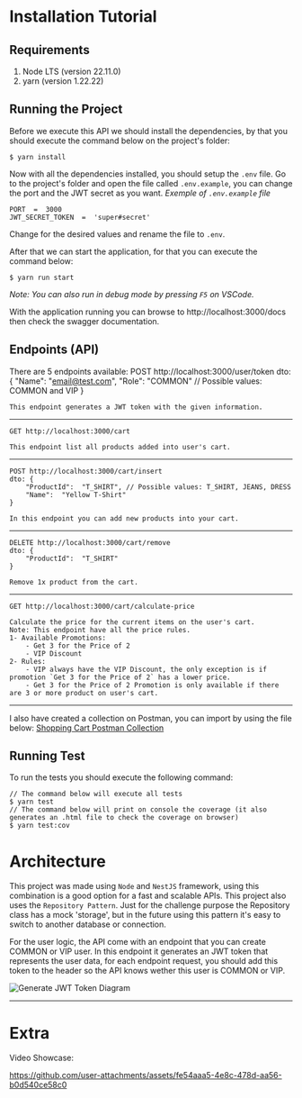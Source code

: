 # Installation Tutorial

## Requirements

1.  Node LTS (version 22.11.0)
2.  yarn (version 1.22.22)

## Running the Project

Before we execute this API we should install the dependencies, by that you should execute the command below on the project's folder:

    $ yarn install

Now with all the dependencies installed, you should setup the `.env` file. Go to the project's folder and open the file called `.env.example`, you can change the port and the JWT secret as you want.
_Exemple of `.env.example` file_

    PORT  =  3000
    JWT_SECRET_TOKEN  =  'super#secret'

Change for the desired values and rename the file to `.env`.

After that we can start the application, for that you can execute the command below:

    $ yarn run start

_Note: You can also run in debug mode by pressing `F5` on VSCode._

With the application running you can browse to http://localhost:3000/docs then check the swagger documentation.

## Endpoints (API)

There are 5 endpoints available:
POST http://localhost:3000/user/token
dto: {
"Name": "email@test.com",
"Role": "COMMON" // Possible values: COMMON and VIP
}

    This endpoint generates a JWT token with the given information.

---

    GET http://localhost:3000/cart

    This endpoint list all products added into user's cart.

---

    POST http://localhost:3000/cart/insert
    dto: {
        "ProductId":  "T_SHIRT", // Possible values: T_SHIRT, JEANS, DRESS
        "Name":  "Yellow T-Shirt"
    }

    In this endpoint you can add new products into your cart.

---

    DELETE http://localhost:3000/cart/remove
    dto: {
        "ProductId":  "T_SHIRT"
    }

    Remove 1x product from the cart.

---

    GET http://localhost:3000/cart/calculate-price

    Calculate the price for the current items on the user's cart.
    Note: This endpoint have all the price rules.
    1- Available Promotions:
        - Get 3 for the Price of 2
        - VIP Discount
    2- Rules:
    	- VIP always have the VIP Discount, the only exception is if promotion `Get 3 for the Price of 2` has a lower price.
    	- Get 3 for the Price of 2 Promotion is only available if there are 3 or more product on user's cart.

---

I also have created a collection on Postman, you can import by using the file below:
[Shopping Cart Postman Collection](https://drive.google.com/file/d/1SIg5RC8IBYdwLiCGnam2eTN7NL54LDo6/view?usp=sharing)

## Running Test

To run the tests you should execute the following command:

    // The command below will execute all tests
    $ yarn test
    // The command below will print on console the coverage (it also generates an .html file to check the coverage on browser)
    $ yarn test:cov

# Architecture

This project was made using `Node` and `NestJS` framework, using this combination is a good option for a fast and scalable APIs. This project also uses the `Repository Pattern`. Just for the challenge purpose the Repository class has a mock 'storage', but in the future using this pattern it's easy to switch to another database or connection.

For the user logic, the API come with an endpoint that you can create COMMON or VIP user. In this endpoint it generates an JWT token that represents the user data, for each endpoint request, you should add this token to the header so the API knows wether this user is COMMON or VIP.

![Generate JWT Token Diagram](https://github.com/user-attachments/assets/2bd2e01c-1ac8-4796-b578-519c5b06453c)

---

# Extra

Video Showcase:

https://github.com/user-attachments/assets/fe54aaa5-4e8c-478d-aa56-b0d540ce58c0

